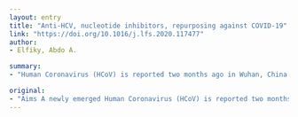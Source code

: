 ```yaml
---
layout: entry
title: "Anti-HCV, nucleotide inhibitors, repurposing against COVID-19"
link: "https://doi.org/10.1016/j.lfs.2020.117477"
author:
- Elfiky, Abdo A.

summary:
- "Human Coronavirus (HCoV) is reported two months ago in Wuhan, China (COVID-19) Until today >2700 deaths from the 80,000 confirmed cases reported mainly in China and 40 other countries. The current study aims to test anti-HCV drugs against RNA polymerase (RdRp) The new model is targeted by anti-polymerase drugs."

original:
- "Aims A newly emerged Human Coronavirus (HCoV) is reported two months ago in Wuhan, China (COVID-19). Until today >2700 deaths from the 80,000 confirmed cases reported mainly in China and 40 other countries. Human to human transmission is confirmed for COVID-19 by China a month ago. Based on the World Health Organization (WHO) reports, SARS HCoV is responsible for >8000 cases with confirmed 774 deaths. Additionally, MERS HCoV is responsible for 858 deaths out of about 2500 reported cases. The current study aims to test anti-HCV drugs against COVID-19 RNA dependent RNA polymerase (RdRp). Materials and methods In this study, sequence analysis, modeling, and docking are used to build a model for Wuhan COVID-19 RdRp. Additionally, the newly emerged Wuhan HCoV RdRp model is targeted by anti-polymerase drugs, including the approved drugs Sofosbuvir and Ribavirin. Key findings The results suggest the effectiveness of Sofosbuvir, IDX-184, Ribavirin, and Remidisvir as potent drugs against the newly emerged HCoV disease. Significance The present study presents a perfect model for COVID-19 RdRp enabling its testing in silico against anti-polymerase drugs. Besides, the study presents some drugs that previously proved its efficiency against the newly emerged viral infection."
---
```


